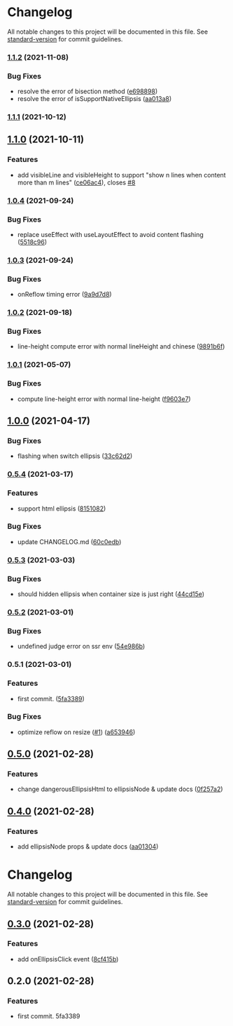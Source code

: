 # Changelog

All notable changes to this project will be documented in this file. See [standard-version](https://github.com/conventional-changelog/standard-version) for commit guidelines.

### [1.1.2](https://github.com/chenquincy/react-ellipsis/compare/v1.1.1...v1.1.2) (2021-11-08)


### Bug Fixes

* resolve the error of bisection method ([e698898](https://github.com/chenquincy/react-ellipsis/commit/e698898f5f3dc614fda1fc24b80b7c5992d2da56))
* resolve the error of isSupportNativeEllipsis ([aa013a8](https://github.com/chenquincy/react-ellipsis/commit/aa013a864a13a0434662fdab053a11f4076ceabc))

### [1.1.1](https://github.com/chenquincy/react-ellipsis/compare/v1.1.0...v1.1.1) (2021-10-12)

## [1.1.0](https://github.com/chenquincy/react-ellipsis/compare/v1.0.4...v1.1.0) (2021-10-11)


### Features

* add visibleLine and visibleHeight to support "show n lines when content more than m lines" ([ce06ac4](https://github.com/chenquincy/react-ellipsis/commit/ce06ac4bc255b130d253bfab5e12b3e5f7a61053)), closes [#8](https://github.com/chenquincy/react-ellipsis/issues/8)

### [1.0.4](https://github.com/chenquincy/react-ellipsis/compare/v1.0.3...v1.0.4) (2021-09-24)


### Bug Fixes

* replace useEffect with useLayoutEffect to avoid content flashing ([5518c96](https://github.com/chenquincy/react-ellipsis/commit/5518c9640e9cb649be797eb4c5fcf6e672473afc))

### [1.0.3](https://github.com/chenquincy/react-ellipsis/compare/v1.0.2...v1.0.3) (2021-09-24)


### Bug Fixes

* onReflow timing error ([9a9d7d8](https://github.com/chenquincy/react-ellipsis/commit/9a9d7d8f10ded83f2281e836633bed134c5359f6))

### [1.0.2](https://github.com/chenquincy/react-ellipsis/compare/v1.0.1...v1.0.2) (2021-09-18)


### Bug Fixes

* line-height compute error with normal lineHeight and chinese ([9891b6f](https://github.com/chenquincy/react-ellipsis/commit/9891b6f5a7b4fa513f8b863f1e91c173969353b5))

### [1.0.1](https://github.com/chenquincy/react-ellipsis/compare/v1.0.0...v1.0.1) (2021-05-07)


### Bug Fixes

* compute line-height error with normal line-height ([f9603e7](https://github.com/chenquincy/react-ellipsis/commit/f9603e7784bf204ecc074491f3fa7e6016f76aa0))

## [1.0.0](https://github.com/chenquincy/react-ellipsis/compare/v0.5.4...v1.0.0) (2021-04-17)


### Bug Fixes

* flashing when switch ellipsis ([33c62d2](https://github.com/chenquincy/react-ellipsis/commit/33c62d28207c6521a8d85bb567649f52072f2a05))

### [0.5.4](https://github.com/chenquincy/react-ellipsis/compare/v0.5.3...v0.5.4) (2021-03-17)


### Features

* support html ellipsis ([8151082](https://github.com/chenquincy/react-ellipsis/commit/81510826fa9212a9218e3188d98d937e1b56d999))


### Bug Fixes

* update CHANGELOG.md ([60c0edb](https://github.com/chenquincy/react-ellipsis/commit/60c0edbbe056e360ccff248980eecaa4a0a34580))

### [0.5.3](https://github.com/chenquincy/react-ellipsis/compare/v0.5.2...v0.5.3) (2021-03-03)


### Bug Fixes

* should hidden ellipsis when container size is just right ([44cd15e](https://github.com/chenquincy/react-ellipsis/commit/44cd15ef8a606694c4a84e73521195bce2730f7f))

### [0.5.2](https://github.com/chenquincy/react-ellipsis/compare/v0.5.1...v0.5.2) (2021-03-01)


### Bug Fixes

* undefined judge error on ssr env ([54e986b](https://github.com/chenquincy/react-ellipsis/commit/54e986beb003541ef80e92b5e6b8dbf18e02342f))

### 0.5.1 (2021-03-01)


### Features

* first commit. ([5fa3389](https://github.com/chenquincy/react-ellipsis/commit/5fa3389b41efce1d8bb8b225350e785f7dcbeb11))


### Bug Fixes

* optimize reflow on resize ([#1](https://github.com/chenquincy/react-ellipsis/issues/1)) ([a653946](https://github.com/chenquincy/react-ellipsis/commit/a653946870c023960a31a7e496c9518fa29c8780))

## [0.5.0](https://github.com/chenquincy/react-ellipsis/compare/v0.3.0...v0.5.0) (2021-02-28)


### Features

* change dangerousEllipsisHtml to ellipsisNode & update docs ([0f257a2](https://github.com/chenquincy/react-ellipsis/commit/0f257a29723125297cc129f4080f75c78b3be0bb))

<a name="0.4.0"></a>
## [0.4.0](https://github.com/chenquincy/react-ellipsis/compare/v0.3.0...v0.4.0) (2021-02-28)


### Features

* add ellipsisNode props & update docs ([aa01304](https://github.com/chenquincy/react-ellipsis/commit/aa01304))



# Changelog

All notable changes to this project will be documented in this file. See [standard-version](https://github.com/conventional-changelog/standard-version) for commit guidelines.

## [0.3.0](https://github.com/chenquincy/react-ellipsis/compare/v0.2.0...v0.3.0) (2021-02-28)


### Features

* add onEllipsisClick event ([8cf415b](https://github.com/chenquincy/react-ellipsis/commit/8cf415b377c63d5cfaa8328e40417cdfcdcbdf4e))

## 0.2.0 (2021-02-28)


### Features

* first commit. 5fa3389
